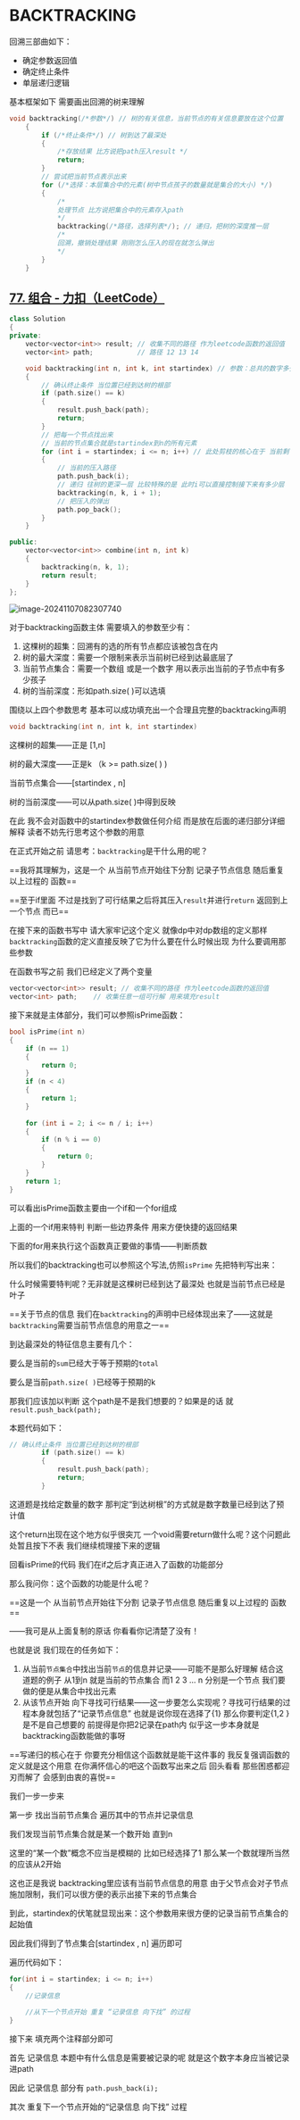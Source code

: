# BACKTRACKING

回溯三部曲如下：

- 确定参数返回值
- 确定终止条件
- 单层递归逻辑



基本框架如下 需要画出回溯的树来理解

```cpp
void backtracking(/*参数*/) // 树的有关信息，当前节点的有关信息要放在这个位置
    {
        if (/*终止条件*/) // 树到达了最深处
        {
            /*存放结果 比方说把path压入result */
            return;
        }
    	// 尝试把当前节点表示出来
        for (/*选择：本层集合中的元素(树中节点孩子的数量就是集合的大小) */)
        {
            /*
            处理节点 比方说把集合中的元素存入path
            */
            backtracking(/*路径，选择列表*/); // 递归，把树的深度推一层
            /*
            回溯，撤销处理结果 刚刚怎么压入的现在就怎么弹出
            */
        }
    }
```

## [77. 组合 - 力扣（LeetCode）](https://leetcode.cn/problems/combinations/description/)



```cpp
class Solution
{
private:
    vector<vector<int>> result; // 收集不同的路径 作为leetcode函数的返回值
    vector<int> path;           // 路径 12 13 14

    void backtracking(int n, int k, int startindex) // 参数：总共的数字多少 树的最深位置 当前从树的什么位置开始
    {
        // 确认终止条件 当位置已经到达树的根部
        if (path.size() == k)
        {
            result.push_back(path);
            return;
        }
        // 把每一个节点找出来
        // 当前的节点集合就是startindex到n的所有元素
        for (int i = startindex; i <= n; i++) // 此处剪枝的核心在于 当前剩下的 >= 还需要的 也就是n-i>=k-path.size() 但是n-i并没有包含i本身 所以左边还需要加一 也就是n-(i-1)>=k-path.size() 整理就得到了题解的那种看不懂的格式
        {
            // 当前的压入路径
            path.push_back(i);
            // 递归 往树的更深一层 比较特殊的是 此时i可以直接控制接下来有多少层
            backtracking(n, k, i + 1);
            // 把压入的弹出
            path.pop_back();
        }
    }

public:
    vector<vector<int>> combine(int n, int k)
    {
        backtracking(n, k, 1);
        return result;
    }
};
```

![image-20241107082307740](C:\Users\22580\AppData\Roaming\Typora\typora-user-images\image-20241107082307740.png)

对于backtracking函数主体 需要填入的参数至少有：

1. 这棵树的超集：回溯有的选的所有节点都应该被包含在内
2. 树的最大深度：需要一个限制来表示当前树已经到达最底层了
3. 当前节点集合：需要一个数组 或是一个数字 用以表示出当前的子节点中有多少孩子
4. 树的当前深度：形如path.size( )可以选填

围绕以上四个参数思考 基本可以成功填充出一个合理且完整的backtracking声明

```cpp
void backtracking(int n, int k, int startindex) 
```

这棵树的超集——正是 [1,n]

树的最大深度——正是k （k >= path.size( ) )

 当前节点集合——[startindex , n]

树的当前深度——可以从path.size( )中得到反映

在此 我不会对函数中的startindex参数做任何介绍 而是放在后面的递归部分详细解释 读者不妨先行思考这个参数的用意

在正式开始之前 请思考：`backtracking`是干什么用的呢？

==我将其理解为，这是一个 从当前节点开始往下分割 记录子节点信息 随后重复以上过程的 函数==

==至于if里面 不过是找到了可行结果之后将其压入`result`并进行`return` 返回到上一个节点 而已==

在接下来的函数书写中 请大家牢记这个定义 就像dp中对dp数组的定义那样 `backtracking`函数的定义直接反映了它为什么要在什么时候出现 为什么要调用那些参数

在函数书写之前 我们已经定义了两个变量

```cpp
vector<vector<int>> result; // 收集不同的路径 作为leetcode函数的返回值
vector<int> path;    // 收集任意一组可行解 用来填充result
```



接下来就是主体部分，我们可以参照isPrime函数：

```cpp
bool isPrime(int n)
{
    if (n == 1)
    {
        return 0;
    }
    if (n < 4)
    {
        return 1;
    }
    
    for (int i = 2; i <= n / i; i++)
    {
        if (n % i == 0)
        {
            return 0;
        }
    }
    return 1;
}

```

可以看出isPrime函数主要由一个if和一个for组成

上面的一个if用来特判 判断一些边界条件 用来方便快捷的返回结果

下面的for用来执行这个函数真正要做的事情——判断质数

所以我们的backtracking也可以参照这个写法,仿照`isPrime` 先把特判写出来：

什么时候需要特判呢？无非就是这棵树已经到达了最深处 也就是当前节点已经是叶子

==关于节点的信息 我们在`backtracking`的声明中已经体现出来了——这就是`backtracking`需要当前节点信息的用意之一==

到达最深处的特征信息主要有几个：

要么是当前的`sum`已经大于等于预期的`total`

要么是当前`path.size( )`已经等于预期的k

那我们应该加以判断 这个path是不是我们想要的？如果是的话 就`result.push_back(path);`

本题代码如下：

```cpp
// 确认终止条件 当位置已经到达树的根部
        if (path.size() == k)
        {
            result.push_back(path);
            return;
        }
```

这道题是找给定数量的数字 那判定“到达树根”的方式就是数字数量已经到达了预计值

这个return出现在这个地方似乎很突兀 一个void需要return做什么呢？这个问题此处暂且按下不表 我们继续梳理接下来的逻辑

回看isPrime的代码 我们在if之后才真正进入了函数的功能部分

那么我问你：这个函数的功能是什么呢？

==这是一个 从当前节点开始往下分割 记录子节点信息 随后重复以上过程的 函数==

——我可是从上面复制的原话 你看看你记清楚了没有！

也就是说 我们现在的任务如下：

1. 从当前`节点集合`中找出当前`节点`的信息并记录——可能不是那么好理解 结合这道题的例子 从1到n 就是当前的节点集合 而1 2 3 ... n 分别是一个节点 我们要做的便是从集合中找出元素
2. 从该节点开始 向下寻找可行结果——这一步要怎么实现呢？寻找可行结果的过程本身就包括了“记录节点信息” 也就是说你现在选择了{1} 那么你要判定{1,2 }是不是自己想要的 前提得是你把2记录在path内 似乎这一步本身就是backtracking函数能做的事呀

==写递归的核心在于 你要充分相信这个函数就是能干这件事的 我反复强调函数的定义就是这个用意 在你满怀信心的吧这个函数写出来之后 回头看看 那些困惑都迎刃而解了 会感到由衷的喜悦==

我们一步一步来

第一步 找出当前节点集合 遍历其中的节点并记录信息

我们发现当前节点集合就是某一个数开始 直到n

这里的“某一个数”概念不应当是模糊的 比如已经选择了1 那么某一个数就理所当然的应该从2开始

这也正是我说 backtracking里应该有当前节点信息的用意 由于父节点会对子节点施加限制，我们可以很方便的表示出接下来的节点集合

到此，startindex的伏笔就显现出来：这个参数用来很方便的记录当前节点集合的起始值

因此我们得到了节点集合[startindex , n] 遍历即可

遍历代码如下：

```cpp
for(int i = startindex; i <= n; i++)
{
	//记录信息
    
    //从下一个节点开始 重复 “记录信息 向下找” 的过程
}
```

接下来 填充两个注释部分即可

首先 记录信息 本题中有什么信息是需要被记录的呢 就是这个数字本身应当被记录进path

因此 记录信息 部分有  `path.push_back(i);`

其次 重复下一个节点开始的“记录信息 向下找” 过程





